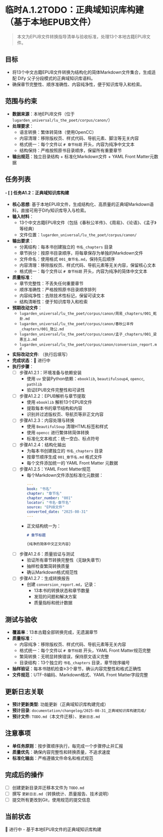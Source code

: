 # 临时A.1.2TODO：正典域知识库构建（基于本地EPUB文件）

> 本文为EPUB文件转换指导清单与验收标准，处理13个本地古籍EPUB文件。

## 目标
- 将13个中文古籍EPUB文件转换为结构化的简体Markdown文件集合，生成适配 Dify 父子分段模式的正典域知识库语料。
- 确保章节完整性、顺序准确性、内容纯净性，便于知识库导入和检索。

## 范围与约束
- **数据来源**：本地EPUB文件（位于 `lugarden_universal/lu_the_poet/corpus/canon/`）
- **处理要求**：
  - 语言转换：繁体转简体（使用OpenCC）
  - 内容清理：移除版权页、样式代码、导航元素、脚注等无关内容
  - 格式统一：每个文件以 `# 章节标题` 开头，内容为纯净中文文本
  - 结构保持：严格按照原书目录顺序，保留所有重要章节
- **输出规范**：独立目录结构 + 标准化Markdown文件 + YAML Front Matter元数据

## 任务列表

#### - [ ] 任务A1.2：正典域知识库构建
- **核心思想**: 基于本地EPUB文件，生成结构化、高质量的正典域Markdown语料，直接可用于Dify知识库导入与检索。
- **输入材料**：
  - 13个中文古籍EPUB文件（包括《春秋公羊传》、《周易》、《论语》、《孟子》等经典）
  - 文件位置：`lugarden_universal/lu_the_poet/corpus/canon/`
- **输出要求**：
  - 分离结构：每本书创建独立的 `书名_chapters` 目录
  - 章节拆分：按原书目录顺序，将每章保存为单独的Markdown文件
  - 文件命名：使用格式 `001_章节名.md`，保持先后顺序
  - 内容清理：移除版权页、样式代码、导航元素等无关内容，保留核心文本
  - 格式统一：每个文件以 `# 章节标题` 开头，内容为纯净的简体中文文本
- **质量标准**：
  - 章节完整性：不丢失任何重要章节
  - 顺序准确性：严格按照原书目录顺序排列
  - 内容纯净性：去除技术性标记，保留可读文本
  - 结构清晰性：便于知识库导入和检索
- **预期改动文件**：
  - `lugarden_universal/lu_the_poet/corpus/canon/周易_chapters/001_乾卦.md`
  - `lugarden_universal/lu_the_poet/corpus/canon/春秋公羊传_chapters/001_隐公.md`
  - `lugarden_universal/lu_the_poet/corpus/canon/孟子_chapters/001_梁惠王上.md`
  - `lugarden_universal/lu_the_poet/corpus/canon/conversion_report.md`
- **实际改动文件**: （执行后填写）
- **完成状态**：🔄 进行中
- **执行步骤**：
  - [ ] 步骤A1.2.1：环境准备与依赖安装
    - 使用 `uv` 安装Python依赖：`ebooklib`, `beautifulsoup4`, `opencc`, `pathlib`
    - 验证EPUB文件完整性和可读性
  - [ ] 步骤A1.2.2：EPUB解析与章节提取
    - 使用 `ebooklib` 解析13个EPUB文件
    - 提取每本书的章节结构和内容
    - 识别并过滤版权页、导航页等非正文内容
  - [ ] 步骤A1.2.3：内容处理与转换
    - 使用 `BeautifulSoup` 清理HTML标签和样式
    - 使用 `opencc` 进行繁体转简体转换
    - 标准化文本格式：统一空白、标点符号
  - [ ] 步骤A1.2.4：结构化输出
    - 为每本书创建独立的 `书名_chapters` 目录
    - 按章节顺序生成 `001_章节名.md` 格式文件
    - 每个文件添加统一的 YAML Front Matter 元数据
  - [ ] 步骤A1.2.5：YAML Front Matter规范
    - 每个Markdown文件添加标准化元数据：
      ```yaml
      ---
      book: "书名"
      chapter: "章节名"
      chapter_number: "001"
      locator: "书名·章节名"
      source: "EPUB文件"
      converted_date: "2025-08-31"
      ---
      ```
    - 正文结构统一为：
      ```markdown
      # 章节标题
      
      {纯净的简体中文正文内容}
      ```
  - [ ] 步骤A1.2.6：质量验证与测试
    - 验证所有章节转换完整性（无缺失章节）
    - 抽样检查繁简转换质量
    - 确认Markdown格式规范性
  - [ ] 步骤A1.2.7：生成转换报告
    - 创建 `conversion_report.md`，记录：
      - 13本书的转换状态和章节数量
      - 发现的问题和解决方案
      - 质量指标和统计数据

## 测试与验收
- **覆盖率**：13本古籍全部转换完成，无遗漏章节
- **质量标准**：
  - 内容纯净：移除版权页、样式代码、导航元素等无关内容
  - 格式统一：每个文件以 `# 章节标题` 开头，YAML Front Matter规范完整
  - 繁简转换：无明显转换错误，保持原文语义完整
  - 目录结构：13个独立的 `书名_chapters` 目录，章节按序编号
- **抽样验证**：每本书随机检查≥3个章节，确认内容完整性和格式正确性
- **文件规范**：UTF-8编码、Markdown格式、YAML Front Matter字段完整

## 更新日志关联
- **预计更新类型**: 功能更新（正典域知识库构建完成）
- **预计目录**: `documentation/changelog/2025-08-31_正典域知识库构建完成/`
- **预计文件**: `TODO.md`（本文件迁移）、`更新日志.md`

## 注意事项
- **单任务原则**：按步骤顺序执行，每完成一个步骤停止并汇报
- **质量优先**：确保内容完整性和转换质量，不追求速度
- **标准化输出**：严格遵循文件命名和格式规范

## 完成后的操作
- [ ] 创建更新目录并迁移本文件为 `TODO.md`
- [ ] 撰写 `更新日志.md`（转换统计、质量报告、技术说明）
- [ ] 提交所有更改到Git，使用规范的提交信息

## 当前状态
🔄 进行中 - 基于本地EPUB文件的正典域知识库构建


